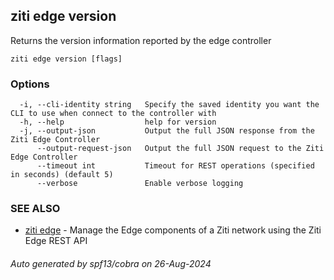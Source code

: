 ## ziti edge version

Returns the version information reported by the edge controller 

```
ziti edge version [flags]
```

### Options

```
  -i, --cli-identity string   Specify the saved identity you want the CLI to use when connect to the controller with
  -h, --help                  help for version
  -j, --output-json           Output the full JSON response from the Ziti Edge Controller
      --output-request-json   Output the full JSON request to the Ziti Edge Controller
      --timeout int           Timeout for REST operations (specified in seconds) (default 5)
      --verbose               Enable verbose logging
```

### SEE ALSO

* [ziti edge](../edge.md)	 - Manage the Edge components of a Ziti network using the Ziti Edge REST API

###### Auto generated by spf13/cobra on 26-Aug-2024
